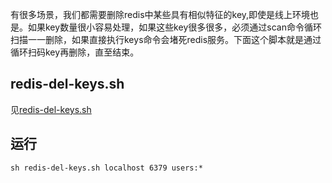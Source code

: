 有很多场景，我们都需要删除redis中某些具有相似特征的key,即使是线上环境也是。如果key数量很小容易处理，如果这些key很多很多，必须通过scan命令循环扫描一一删除，如果直接执行keys命令会堵死redis服务。下面这个脚本就是通过循环扫码key再删除，直至结束。

## redis-del-keys.sh
见[redis-del-keys.sh](https://github.com/xinput123/docs/blob/master/Redis/redis-del-keys.sh)

## 运行
```
sh redis-del-keys.sh localhost 6379 users:*
```